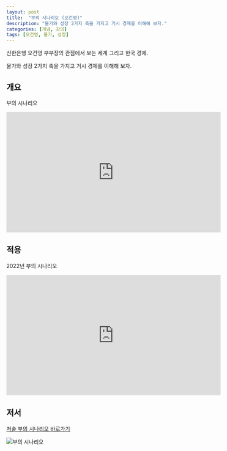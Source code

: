```yaml
---
layout: post
title:  "부의 시나리오 (오건영)"
description: "물가와 성장 2가지 축을 가지고 거시 경제를 이해해 보자."
categories: [개념, 강의]
tags: [오건영, 물가, 성장]
---
```


신한은행 오건영 부부장의 관점에서 보는 세계 그리고 한국 경제. 

물가와 성장 2가지 축을 가지고 거시 경제를 이해해 보자. 

## 개요 

부의 시나리오 

<iframe width="560" height="315" src="https://www.youtube.com/embed/u9eKGFQC1x0?start=1544" title="YouTube video player" frameborder="0" allow="accelerometer; autoplay; clipboard-write; encrypted-media; gyroscope; picture-in-picture" allowfullscreen></iframe>

## 적용 

2022년 부의 시나리오

<iframe width="560" height="315" src="https://www.youtube.com/embed/xHPJ0P6jeTU" title="YouTube video player" frameborder="0" allow="accelerometer; autoplay; clipboard-write; encrypted-media; gyroscope; picture-in-picture" allowfullscreen></iframe>

## 저서

[저술 부의 시나리오 바로가기](https://www.aladin.co.kr/shop/wproduct.aspx?ItemId=272169233)

![부의 시나리오](https://image.aladin.co.kr/product/27216/92/cover200/k342732290_2.jpg)




